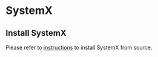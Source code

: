 # SystemX

## Install SystemX
Please refer to [instructions](SYSTEMX_INSTALL.md) to install SystemX from source.